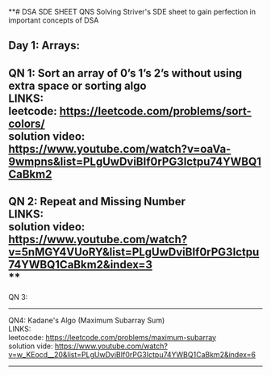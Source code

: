 **# DSA SDE SHEET QNS
Solving Striver's SDE sheet to gain perfection in important concepts of DSA 

Day 1: Arrays:
----------------------------------
QN 1: Sort an array of 0’s 1’s 2’s without using extra space or sorting algo <br />
LINKS: <br />
leetcode: https://leetcode.com/problems/sort-colors/ <br />
solution video: https://www.youtube.com/watch?v=oaVa-9wmpns&list=PLgUwDviBIf0rPG3Ictpu74YWBQ1CaBkm2 <br />
----------------------------------
QN 2: Repeat and Missing Number <br />
LINKS: <br />
solution video: https://www.youtube.com/watch?v=5nMGY4VUoRY&list=PLgUwDviBIf0rPG3Ictpu74YWBQ1CaBkm2&index=3 <br />**
----------------------------------
QN 3:  <br />

----------------------------------
QN4: Kadane's Algo (Maximum Subarray Sum) <br />
LINKS: <br />
leetocode: https://leetcode.com/problems/maximum-subarray <br />
solution vide: https://www.youtube.com/watch?v=w_KEocd__20&list=PLgUwDviBIf0rPG3Ictpu74YWBQ1CaBkm2&index=6 <br />

----------------------------------
